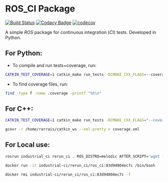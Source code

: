# ROS_CI Package

[![Build Status](https://travis-ci.com/rarrais/ros_ci.svg?branch=master)](https://travis-ci.com/rarrais/ros_ci) [![Codacy Badge](https://api.codacy.com/project/badge/Grade/4fadff45a3fd4669ab9d423c1b4c3fc5)](https://app.codacy.com/manual/rarrais/ros_ci?utm_source=github.com&utm_medium=referral&utm_content=rarrais/ros_ci&utm_campaign=Badge_Grade_Dashboard) [![codecov](https://codecov.io/gh/rarrais/ros_ci/branch/master/graph/badge.svg)](https://codecov.io/gh/rarrais/ros_ci)

A simple _ROS_ package for continuous integration (_CI_) tests. Developed in Python.

## For Python:

* To compile and run tests+coverage, run:

```bash
CATKIN_TEST_COVERAGE=1 catkin_make run_tests -DCMAKE_CXX_FLAGS=--coverage
```

* To find coverage files, run:

```bash
find -type f -name .coverage -printf "%h\n"
```

## For C++:

```bash
CATKIN_TEST_COVERAGE=1 catkin_make run_tests -DCMAKE_CXX_FLAGS="--coverage -fprofile-arcs -ftest-coverage"
```

```bash
gcovr -r /home/rarrais/catkin_ws --xml-pretty > coverage.xml
```

## For Local use:

```bash
rosrun industrial_ci rerun_ci . ROS_DISTRO=melodic AFTER_SCRIPT='wget -O - https://raw.githubusercontent.com/rarrais/ros_coverage/master/code-coverage.sh | bash' BUILDER=catkin_make ADDITIONAL_DEBS="python-coverage curl jq gcovr" ci_env=`bash <(curl -s https://codecov.io/env)` DOCKER_RUN_OPTS='-e CATKIN_TEST_COVERAGE=1 -e TRAVIS_COMMIT -e CODACY_PROJECT_TOKEN -e ci_env'
```


```bash
docker run -it industrial-ci/rerun_ci/ros_ci:83d94804ec7c /bin/bash
```

```bash
docker rmi industrial-ci/rerun_ci/ros_ci:83d94804ec7c -f
```